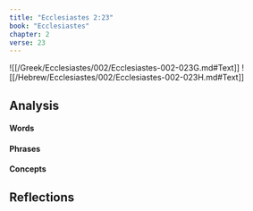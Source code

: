 ```yaml
---
title: "Ecclesiastes 2:23"
book: "Ecclesiastes"
chapter: 2
verse: 23
---
```

![[/Greek/Ecclesiastes/002/Ecclesiastes-002-023G.md#Text]]
![[/Hebrew/Ecclesiastes/002/Ecclesiastes-002-023H.md#Text]]

## Analysis

#### Words

#### Phrases

#### Concepts

## Reflections
